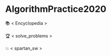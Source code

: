 # AlgorithmPractice2020

📚 < Encyclopedia ><br><br/>
🏆 < solve_problems ><br/><br/>
💥 < spartan_sw ><br/><br/>
